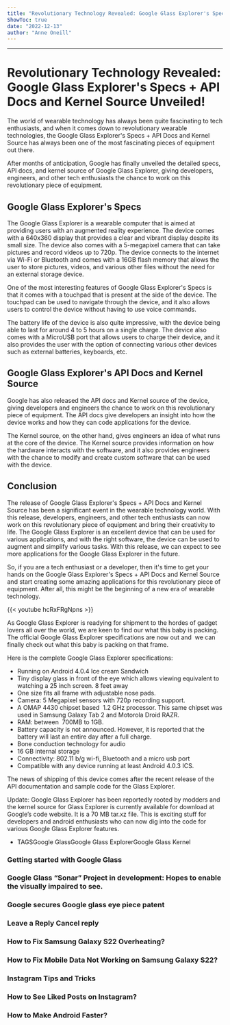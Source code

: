 ```yaml
---
title: "Revolutionary Technology Revealed: Google Glass Explorer's Specs + API Docs and Kernel Source Unveiled!"
ShowToc: true 
date: "2022-12-13"
author: "Anne Oneill"
---
```

*****
# Revolutionary Technology Revealed: Google Glass Explorer's Specs + API Docs and Kernel Source Unveiled!

The world of wearable technology has always been quite fascinating to tech enthusiasts, and when it comes down to revolutionary wearable technologies, the Google Glass Explorer's Specs + API Docs and Kernel Source has always been one of the most fascinating pieces of equipment out there. 

After months of anticipation, Google has finally unveiled the detailed specs, API docs, and kernel source of Google Glass Explorer, giving developers, engineers, and other tech enthusiasts the chance to work on this revolutionary piece of equipment.  

## Google Glass Explorer's Specs 

The Google Glass Explorer is a wearable computer that is aimed at providing users with an augmented reality experience. The device comes with a 640x360 display that provides a clear and vibrant display despite its small size. The device also comes with a 5-megapixel camera that can take pictures and record videos up to 720p. The device connects to the internet via Wi-Fi or Bluetooth and comes with a 16GB flash memory that allows the user to store pictures, videos, and various other files without the need for an external storage device. 

One of the most interesting features of Google Glass Explorer's Specs is that it comes with a touchpad that is present at the side of the device. The touchpad can be used to navigate through the device, and it also allows users to control the device without having to use voice commands. 

The battery life of the device is also quite impressive, with the device being able to last for around 4 to 5 hours on a single charge. The device also comes with a MicroUSB port that allows users to charge their device, and it also provides the user with the option of connecting various other devices such as external batteries, keyboards, etc. 

## Google Glass Explorer's API Docs and Kernel Source 

Google has also released the API docs and Kernel source of the device, giving developers and engineers the chance to work on this revolutionary piece of equipment. The API docs give developers an insight into how the device works and how they can code applications for the device. 

The Kernel source, on the other hand, gives engineers an idea of what runs at the core of the device. The Kernel source provides information on how the hardware interacts with the software, and it also provides engineers with the chance to modify and create custom software that can be used with the device. 

## Conclusion 

The release of Google Glass Explorer's Specs + API Docs and Kernel Source has been a significant event in the wearable technology world. With this release, developers, engineers, and other tech enthusiasts can now work on this revolutionary piece of equipment and bring their creativity to life. The Google Glass Explorer is an excellent device that can be used for various applications, and with the right software, the device can be used to augment and simplify various tasks. With this release, we can expect to see more applications for the Google Glass Explorer in the future. 

So, if you are a tech enthusiast or a developer, then it's time to get your hands on the Google Glass Explorer's Specs + API Docs and Kernel Source and start creating some amazing applications for this revolutionary piece of equipment. After all, this might be the beginning of a new era of wearable technology.

{{< youtube hcRxFRgNpns >}} 




 
As Google Glass Explorer is readying for shipment to the hordes of gadget lovers all over the world, we are keen to find our what this baby is packing. The official Google Glass Explorer specifications are now out and  we can finally check out what this baby is packing on that frame.
 
Here is the complete Google Glass Explorer specifications:
 
- Running on Android 4.0.4 Ice cream Sandwich
 - Tiny display glass in front of the eye which allows viewing equivalent to watching a 25 inch screen. 8 feet away
 - One size fits all frame with adjustable nose pads.
 - Camera: 5 Megapixel sensors with 720p recording support.
 - A OMAP 4430 chipset based  1.2 GHz processor. This same chipset was used in Samsung Galaxy Tab 2 and Motorola Droid RAZR.
 - RAM: between  700MB to 1GB.
 - Battery capacity is not announced. However, it is reported that the battery will last an entire day after a full charge.
 - Bone conduction technology for audio
 - 16 GB internal storage
 - Connectivity: 802.11 b/g wi-fi, Bluetooth and a micro usb port
 - Compatible with any device running at least Android 4.0.3 ICS.

 
The news of shipping of this device comes after the recent release of the API documentation and sample code for the Glass Explorer.
 
Update: Google Glass Explorer has been reportedly rooted by modders and the kernel source for Glass Explorer is currently available for download at Google’s code website. It is a 70 MB tar.xz file. This is exciting stuff for developers and android enthusiasts who can now dig into the code for various Google Glass Explorer features.
 
- TAGSGoogle GlassGoogle Glass ExplorerGoogle Glass Kernel

 
### Getting started with Google Glass
 
### Google Glass “Sonar” Project in development: Hopes to enable the visually impaired to see.
 
### Google secures Google glass eye piece patent
 
### Leave a Reply Cancel reply

 
### How to Fix Samsung Galaxy S22 Overheating?
 
### How to Fix Mobile Data Not Working on Samsung Galaxy S22?
 
### Instagram Tips and Tricks
 
### How to See Liked Posts on Instagram?
 
### How to Make Android Faster?




